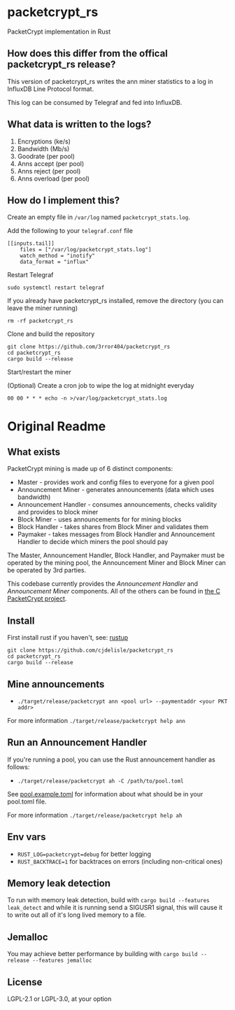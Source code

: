 # packetcrypt_rs
PacketCrypt implementation in Rust

## How does this differ from the offical packetcrypt_rs release?
This version of packetcrypt_rs writes the ann miner statistics to a log in InfluxDB Line Protocol format.

This log can be consumed by Telegraf and fed into InfluxDB.

## What data is written to the logs?
1. Encryptions (ke/s)
2. Bandwidth (Mb/s)
3. Goodrate (per pool)
4. Anns accept (per pool)
5. Anns reject (per pool)
6. Anns overload (per pool)

## How do I implement this?
Create an empty file in `/var/log` named `packetcrypt_stats.log`.

Add the following to your `telegraf.conf` file

    [[inputs.tail]]
        files = ["/var/log/packetcrypt_stats.log"]
        watch_method = "inotify"
        data_format = "influx"

Restart Telegraf

    sudo systemctl restart telegraf

If you already have packetcrypt_rs installed, remove the directory (you can leave the miner running)

    rm -rf packetcrypt_rs

Clone and build the repository

    git clone https://github.com/3rror404/packetcrypt_rs
    cd packetcrypt_rs
    cargo build --release

Start/restart the miner

(Optional)
Create a cron job to wipe the log at midnight everyday

    00 00 * * * echo -n >/var/log/packetcrypt_stats.log


# Original Readme

## What exists
PacketCrypt mining is made up of 6 distinct components:
* Master - provides work and config files to everyone for a given pool
* Announcement Miner - generates announcements (data which uses bandwidth)
* Announcement Handler - consumes announcements, checks validity and provides to block miner
* Block Miner - uses announcements for for mining blocks
* Block Handler - takes shares from Block Miner and validates them
* Paymaker - takes messages from Block Handler and Announcement Handler to
decide which miners the pool should pay

The Master, Announcement Handler, Block Handler, and Paymaker must be operated
by the mining pool, the Announcement Miner and Block Miner can be operated by 3rd
parties.

This codebase currently provides the *Announcement Handler* and *Announcement Miner* components.
All of the others can be found in
[the C PacketCrypt project](https://github.com/cjdelisle/PacketCrypt).

## Install
First install rust if you haven't, see: [rustup](https://rustup.rs/)

    git clone https://github.com/cjdelisle/packetcrypt_rs
    cd packetcrypt_rs
    cargo build --release

## Mine announcements

* `./target/release/packetcrypt ann <pool url> --paymentaddr <your PKT addr>`

For more information `./target/release/packetcrypt help ann`

## Run an Announcement Handler
If you're running a pool, you can use the Rust announcement handler as follows:
* `./target/release/packetcrypt ah -C /path/to/pool.toml`

See [pool.example.toml](https://github.com/cjdelisle/packetcrypt_rs/blob/master/pool.example.toml)
for information about what should be in your pool.toml file.

For more information `./target/release/packetcrypt help ah`

## Env vars
* `RUST_LOG=packetcrypt=debug` for better logging
* `RUST_BACKTRACE=1` for backtraces on errors (including non-critical ones)

## Memory leak detection
To run with memory leak detection, build with `cargo build --features leak_detect` and while
it is running send a SIGUSR1 signal, this will cause it to write out all of it's long lived memory
to a file.

## Jemalloc
You may achieve better performance by building with `cargo build --release --features jemalloc`

## License

LGPL-2.1 or LGPL-3.0, at your option